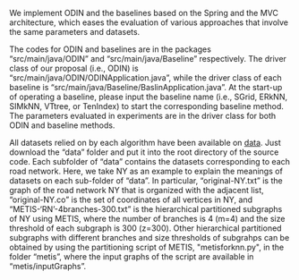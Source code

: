 ﻿We implement ODIN and the baselines based on the Spring and the MVC architecture, which eases the evaluation of various approaches that involve the same parameters and datasets. 
 
The codes for ODIN and baselines are in the packages “src/main/java/ODIN” and “src/main/java/Baseline” respectively. The driver class of our proposal (i.e., ODIN) is “src/main/java/ODIN/ODINApplication.java”, while the driver class of each baseline is “src/main/java/Baseline/BaslinApplication.java”. At the start-up of operating a baseline, please input the baseline name (i.e., SGrid, ERkNN, SIMkNN, VTtree, or TenIndex) to start the corresponding baseline method. The parameters evaluated in experiments are in the driver class for both ODIN and baseline methods. 
 
All datasets relied on by each algorithm have been available on [data](https://drive.google.com/drive/folders/1gVigeTDq0IpMpq6hVqdF4QWtKGTJkkB2). Just download the “data” folder and put it into the root directory of the source code. Each subfolder of “data” contains the datasets corresponding to each road network. Here, we take NY as an example to explain the meanings of datasets on each sub-folder of “data”. In particular, “original-NY.txt” is the graph of the road network NY that is organized with the adjacent list, “original-NY.co” is the set of coordinates of all vertices in NY, and “METIS-‘RN’-4branches-300.txt” is the hierarchical partitioned subgraphs of NY using METIS, where the number of branches is 4 (m=4) and the size threshold of each subgraph is 300 (z=300). Other hierarchical partitioned subgraphs with different branches and size thresholds of subgrahps can be obtained by using the partitioning script of METIS, "metisforknn.py", in the folder “metis”, where the input graphs of the script are available in “metis/inputGraphs”.